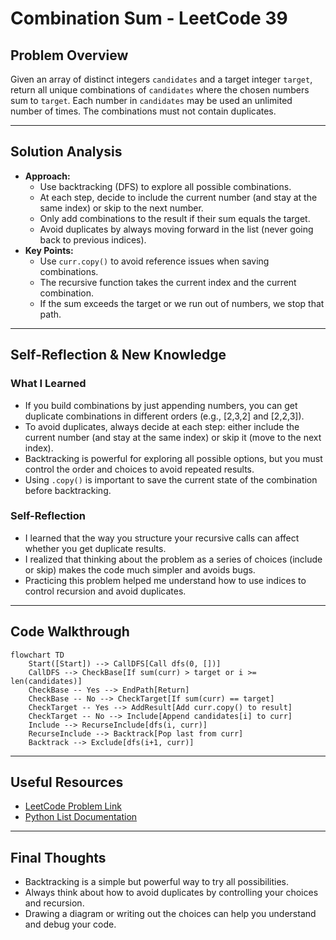 # Combination Sum - LeetCode 39

## Problem Overview
Given an array of distinct integers `candidates` and a target integer `target`, return all unique combinations of `candidates` where the chosen numbers sum to `target`. Each number in `candidates` may be used an unlimited number of times. The combinations must not contain duplicates.

---

## Solution Analysis
- **Approach:**
    - Use backtracking (DFS) to explore all possible combinations.
    - At each step, decide to include the current number (and stay at the same index) or skip to the next number.
    - Only add combinations to the result if their sum equals the target.
    - Avoid duplicates by always moving forward in the list (never going back to previous indices).
- **Key Points:**
    - Use `curr.copy()` to avoid reference issues when saving combinations.
    - The recursive function takes the current index and the current combination.
    - If the sum exceeds the target or we run out of numbers, we stop that path.

---

## Self-Reflection & New Knowledge
### What I Learned
- If you build combinations by just appending numbers, you can get duplicate combinations in different orders (e.g., [2,3,2] and [2,2,3]).
- To avoid duplicates, always decide at each step: either include the current number (and stay at the same index) or skip it (move to the next index).
- Backtracking is powerful for exploring all possible options, but you must control the order and choices to avoid repeated results.
- Using `.copy()` is important to save the current state of the combination before backtracking.

### Self-Reflection
- I learned that the way you structure your recursive calls can affect whether you get duplicate results.
- I realized that thinking about the problem as a series of choices (include or skip) makes the code much simpler and avoids bugs.
- Practicing this problem helped me understand how to use indices to control recursion and avoid duplicates.

---

## Code Walkthrough
```mermaid
flowchart TD
    Start([Start]) --> CallDFS[Call dfs(0, [])]
    CallDFS --> CheckBase[If sum(curr) > target or i >= len(candidates)]
    CheckBase -- Yes --> EndPath[Return]
    CheckBase -- No --> CheckTarget[If sum(curr) == target]
    CheckTarget -- Yes --> AddResult[Add curr.copy() to result]
    CheckTarget -- No --> Include[Append candidates[i] to curr]
    Include --> RecurseInclude[dfs(i, curr)]
    RecurseInclude --> Backtrack[Pop last from curr]
    Backtrack --> Exclude[dfs(i+1, curr)]
```

---

## Useful Resources
- [LeetCode Problem Link](https://leetcode.com/problems/combination-sum/)
- [Python List Documentation](https://docs.python.org/3/tutorial/datastructures.html#more-on-lists)

---

## Final Thoughts
- Backtracking is a simple but powerful way to try all possibilities.
- Always think about how to avoid duplicates by controlling your choices and recursion.
- Drawing a diagram or writing out the choices can help you understand and debug your code.
